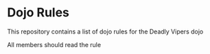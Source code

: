 Dojo Rules
==========

This repository contains a list of dojo rules for the Deadly Vipers dojo

All members should read the rule



